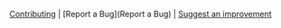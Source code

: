 [Contributing](Contributing) | [Report a Bug](Report a Bug) | [Suggest an improvement](https://github.com/krzychu124/Cities-Skylines-Traffic-Manager-President-Edition/issues/new?labels=feature%2C+triage&template=feature-request.md)
